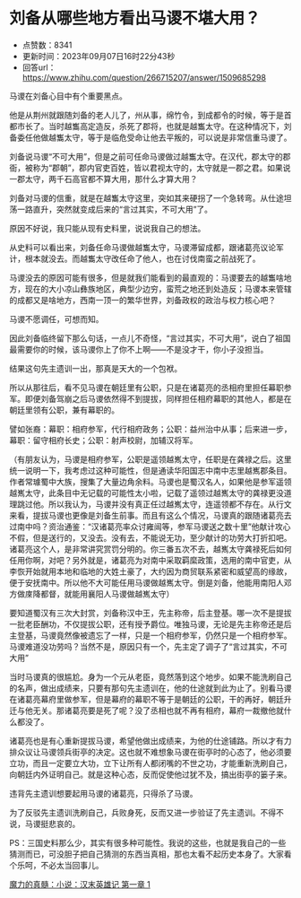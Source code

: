# 刘备从哪些地方看出马谡不堪大用？
- 点赞数：8341
- 更新时间：2023年09月07日16时22分43秒
- 回答url：https://www.zhihu.com/question/266715207/answer/1509685298
<body>
 <p data-pid="podlIAvX">马谡在刘备心目中有个重要黑点。</p>
 <p data-pid="OATFv1fp">他是从荆州就跟随刘备的老人儿了，州从事，绵竹令，到成都令的时候，等于是首都市长了。当时越雟高定造反，杀死了郡将，也就是越雟太守。在这种情况下，刘备委任他做越雟太守，等于是临危受命让他去平叛的，可以说是非常信重马谡了。</p>
 <p data-pid="b7JJ-lsC">刘备说马谡“不可大用”，但是之前可任命马谡做过越雟太守。在汉代，郡太守的郡衙，被称为“郡朝”，郡内官吏百姓，皆以君视太守的，太守就是一郡之君。如果说一郡太守，两千石高官都不算大用，那什么才算大用？</p>
 <p data-pid="BbIpqbNY">刘备对马谡的信重，就是在越雟太守这里，突如其来硬拐了一个急转弯。从仕途坦荡一路直升，突然就变成后来的“言过其实，不可大用”了。</p>
 <p data-pid="kkPfsx9a">原因不好说，我只能从现有史料里，说说我自己的想法。</p>
 <p data-pid="42bVuIXs">从史料可以看出来，刘备任命马谡做越雟太守，马谡滞留成都，跟诸葛亮议论军计，根本就没去。而越雟太守改任命了他人，也在讨伐南蛮之前战死了。</p>
 <p data-pid="yWuIoIZR">马谡没去的原因可能有很多，但是就我们能看到的最直观的：马谡要去的越雟啥地方，现在的大小凉山彝族地区，典型少边穷，蛮荒之地还到处造反；马谡本来管辖的成都又是啥地方，西南一顶一的繁华世界，刘备政权的政治与权力核心吧？</p>
 <p data-pid="RuXoqHer">马谡不愿调任，可想而知。</p>
 <p data-pid="ceooGwsS">因此刘备临终留下那么句话，一点儿不奇怪，“言过其实，不可大用”，说白了祖国最需要你的时候，该马谡你上了你不上啊——不是没才干，你小子没担当。</p>
 <p data-pid="2LTScJ97">结果这句先主遗训一出，那真是天大的一个包袱。</p>
 <p data-pid="CzahWzma">所以从那往后，看不见马谡在朝廷里有公职，只是在诸葛亮的丞相府里担任幕职参军。即便刘备驾崩之后马谡依然得不到提拔，同样担任相府幕职的其他人，都是在朝廷里领有公职，兼有幕职的。</p>
 <p data-pid="eGwFZzCn">譬如张裔：幕职：相府参军，代行相府政务；公职：益州治中从事；后来进一步，幕职：留守相府长史；公职：射声校尉，加辅汉将军。</p>
 <p data-pid="vj5LfZJz">（有朋友认为，马谡是相府参军，公职是遥领越嶲太守，任职是在龚禄之后。这里统一说明一下，我考虑过这种可能性，但是通读华阳国志中南中志里越嶲郡条目。作者常璩蜀中大族，搜集了大量边角余料。马谡也是蜀汉名人，如果他是参军遥领越嶲太守，此条目中无记载的可能性太小啦，记载了遥领过越嶲太守的龚禄更没道理跳过他。所以我认为，马谡并没有真正任过越嶲太守，连遥领都不存在。从行文来看，提拔马谡也更像是刘备生前事。而且有这么个情况，马谡真的跟随诸葛亮去过南中吗？资治通鉴：“汉诸葛亮率众讨雍闿等，参军马谡送之数十里”他献计攻心不假，但是送行的，又没去。没有去，不能说无功，至少献计的功劳大打折扣吧。诸葛亮这个人，是非常讲究赏罚分明的。你三番五次不去，越嶲太守龚禄死后如何任用你啊，对吧？另外就是，诸葛亮为对南中采取羁縻政策，选用的南中官吏，从李恢开始就用本地和临地的大姓土豪了，大约因为商贸联系紧密和威望高的缘故，便于安抚南中。所以他不大可能任用马谡做越嶲太守。倒是刘备，他能用南阳人邓方做庲降都督，就能用襄阳人马谡做越嶲太守）</p>
 <p data-pid="n-YS1ySc">要知道蜀汉有三次大封赏，刘备称汉中王，先主称帝，后主登基。哪一次不是提拔一批老臣酬功，不仅提拔公职，还有授予爵位。唯独马谡，无论是先主称帝还是后主登基，马谡竟然像被遗忘了一样，只是一个相府参军，仍然只是一个相府参军。马谡难道没功劳吗？当然不是，原因只有一个，先主定了调子了“言过其实，不可大用”</p>
 <p data-pid="GxXPlbjM">当时马谡真的很尴尬。身为一个元从老臣，竟然落到这个地步。如果不能洗刷自己的名声，做出成绩来，只要有那句先主遗训在，他的仕途就到此为止了。别看马谡在诸葛亮幕府里做参军，但是幕府的幕职不等于是朝廷的公职，干的再好，朝廷升迁与他无关。那诸葛亮要是死了呢？没了丞相也就不再有相府，幕府一裁撤他就什么都没了。</p>
 <p data-pid="uqCI93EH">诸葛亮也是有心重新提拔马谡，希望他做出成绩来，为他的仕途铺路。所以才有力排众议让马谡领兵街亭的决定。这也就不难想象马谡在街亭时的心态了，他必须要立功，而且一定要立大功，立下让所有人都闭嘴的不世之功，才能重新洗刷自己，向朝廷内外证明自己。就是这种心态，反而促使他过犹不及，搞出街亭的篓子来。</p>
 <p data-pid="AZIDd8PR">违背先主遗训想要起用马谡的诸葛亮，只得杀了马谡。</p>
 <p data-pid="c_0uCPjg">为了反驳先主遗训洗刷自己，兵败身死，反而又进一步验证了先主遗训。不得不说，马谡挺悲哀的。</p>
 <p data-pid="GKfXxPsJ">PS：三国史料那么少，其实有很多种可能性。我说的这些，也就是我自己的一些猜测而已，可没胆子把自己猜测的东西当真相，那也太看不起历史本身了。大家看个乐呵，不必太当回事儿。</p>
 <p data-pid="v2Bd8DEI"><a href="https://zhuanlan.zhihu.com/p/653026079" class="internal">魔力的真髓：小说：汉末英雄记 第一章 1</a></p>
</body>